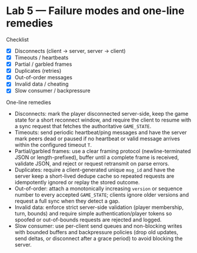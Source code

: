 # Lab 5 — Failure modes and one-line remedies

Checklist
- [x] Disconnects (client → server, server → client)
- [x] Timeouts / heartbeats
- [x] Partial / garbled frames
- [x] Duplicates (retries)
- [x] Out-of-order messages
- [x] Invalid data / cheating
- [x] Slow consumer / backpressure

One-line remedies

- Disconnects: mark the player disconnected server-side, keep the game state for a short reconnect window, and require the client to resume with a sync request that fetches the authoritative `GAME_STATE`.
- Timeouts: send periodic heartbeat/ping messages and have the server mark peers dead or paused if no heartbeat or valid message arrives within the configured timeout `T`.
- Partial/garbled frames: use a clear framing protocol (newline-terminated JSON or length-prefixed), buffer until a complete frame is received, validate JSON, and reject or request retransmit on parse errors.
- Duplicates: require a client-generated unique `msg_id` and have the server keep a short-lived dedupe cache so repeated requests are idempotently ignored or replay the stored outcome.
- Out-of-order: attach a monotonically increasing `version` or sequence number to every accepted `GAME_STATE`; clients ignore older versions and request a full sync when they detect a gap.
- Invalid data: enforce strict server-side validation (player membership, turn, bounds) and require simple authentication/player tokens so spoofed or out-of-bounds requests are rejected and logged.
- Slow consumer: use per-client send queues and non-blocking writes with bounded buffers and backpressure policies (drop old updates, send deltas, or disconnect after a grace period) to avoid blocking the server.


